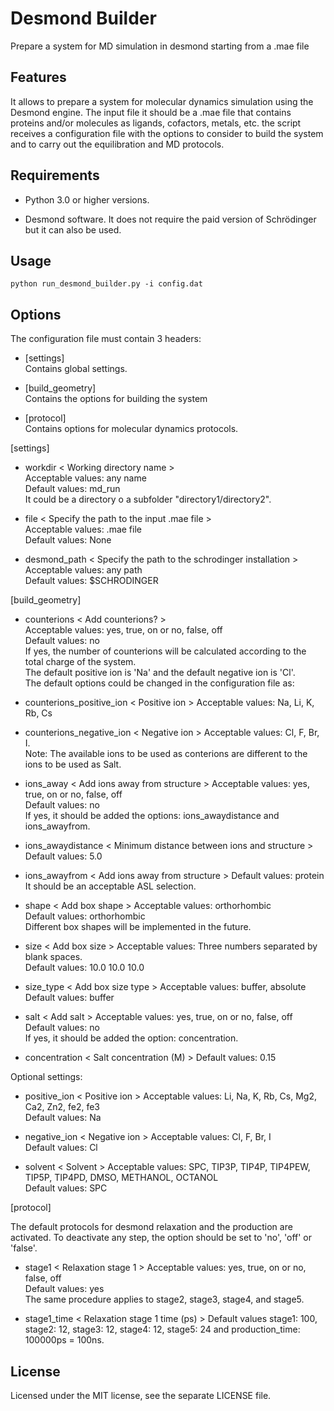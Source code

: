 # Desmond Builder
 Prepare a system for MD simulation in desmond starting from a .mae file

## Features

It allows to prepare a system for molecular dynamics simulation using the
Desmond engine. The input file it should be a .mae file that contains proteins
and/or molecules as ligands, cofactors, metals, etc.
the script receives a configuration file with the options to consider to build 
the system and to carry out the equilibration and MD protocols.

## Requirements

* Python 3.0 or higher versions.

* Desmond software. 
It does not require the paid version of Schrödinger but it can also be used.

## Usage

```
python run_desmond_builder.py -i config.dat
```

## Options

The configuration file must contain 3 headers:
* [settings]  
Contains global settings.

* [build_geometry]  
Contains the options for building the system

* [protocol]  
Contains options for molecular dynamics protocols.

[settings]
* workdir < Working directory name >  
Acceptable values: any name  
Default values: md_run  
It could be a directory o a subfolder "directory1/directory2".  

* file < Specify the path to the input .mae file >  
Acceptable values: .mae file  
Default values: None  

* desmond_path < Specify the path to the schrodinger installation >  
Acceptable values: any path  
Default values: $SCHRODINGER  

[build_geometry]
* counterions < Add counterions? >  
Acceptable values: yes, true, on or no, false, off  
Default values: no  
If yes, the number of counterions will be calculated according to the
total charge of the system.  
The default positive ion is 'Na' and the default negative ion is 'Cl'.  
The default options could be changed in the configuration file as:  
* counterions_positive_ion < Positive ion >
Acceptable values: Na, Li, K, Rb, Cs  
* counterions_negative_ion < Negative ion >
Acceptable values: Cl, F, Br, I.  
Note: The available ions to be used as conterions are different to the ions
to be used as Salt.  

* ions_away < Add ions away from structure >
Acceptable values: yes, true, on or no, false, off  
Default values: no  
If yes, it should be added the options: ions_awaydistance and ions_awayfrom.  

* ions_awaydistance < Minimum distance between ions and structure >
Default values: 5.0  

* ions_awayfrom < Add ions away from structure >
Default values: protein  
It should be an acceptable ASL selection.  

* shape < Add box shape >
Acceptable values: orthorhombic  
Default values: orthorhombic  
Different box shapes will be implemented in the future.  

* size < Add box size >
Acceptable values: Three numbers separated by blank spaces.  
Default values: 10.0 10.0 10.0

* size_type < Add box size type >
Acceptable values: buffer, absolute  
Default values: buffer  

* salt < Add salt >
Acceptable values: yes, true, on or no, false, off  
Default values: no  
If yes, it should be added the option: concentration.  

* concentration < Salt concentration (M) >
Default values: 0.15  

Optional settings:  
* positive_ion < Positive ion > 
Acceptable values: Li, Na, K, Rb, Cs, Mg2, Ca2, Zn2, fe2, fe3  
Default values: Na  

* negative_ion < Negative ion >
Acceptable values: Cl, F, Br, I  
Default values: Cl  

* solvent < Solvent >
Acceptable values: SPC, TIP3P, TIP4P, TIP4PEW, TIP5P, TIP4PD, DMSO, METHANOL, OCTANOL  
Default values: SPC  

[protocol]

The default protocols for desmond relaxation and the production are activated.
To deactivate any step, the option should be set to 'no', 'off' or 'false'.  

* stage1 < Relaxation stage 1 >
Acceptable values: yes, true, on or no, false, off  
Default values: yes  
The same procedure applies to stage2, stage3, stage4, and stage5.  

* stage1_time < Relaxation stage 1 time (ps) >
Default values stage1: 100, stage2: 12, stage3: 12, stage4: 12, stage5: 24 and production_time: 100000ps = 100ns.  


## License

Licensed under the MIT license, see the separate LICENSE file.